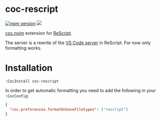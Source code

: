 # coc-rescript

[![npm version](https://badge.fury.io/js/coc-rescript.svg)](https://badge.fury.io/js/coc-rescript)
[![](https://github.com/believer/coc-rescript/workflows/Release/badge.svg)](https://github.com/believer/coc-rescript/actions?workflow=Release)

[coc.nvim](https://github.com/neoclide/coc.nvim) extension for
[ReScript](http://rescript-lang.org/).

The server is a rewrite of the [VS Code server](https://github.com/rescript-lang/rescript-vscode/) in ReScript. For now only formatting works.

# Installation

```
:CocInstall coc-rescript
```

In order to get automatic formatting you need to add the following in your `:CocConfig`:

```json
{
  "coc.preferences.formatOnSaveFiletypes": ["rescript"]
}
```
